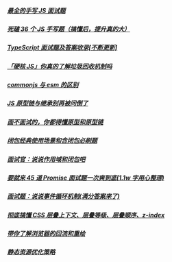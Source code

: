 ##### [最全的手写 JS 面试题](./blog/14)

##### [死磕 36 个 JS 手写题（搞懂后，提升真的大）](./blog/13)

##### [TypeScript 面试题及答案收录[不断更新]](./blog/12)

##### [「硬核 JS」你真的了解垃圾回收机制吗](./blog/11)

##### [commonjs 与 esm 的区别](./blog/10)

##### [JS 原型链与继承别再被问倒了](./blog/9)

##### [面不面试的，你都得懂原型和原型链](./blog/8)

##### [闭包经典使用场景和含闭包必刷题](./blog/7)

##### [面试官：说说作用域和闭包吧](./blog/6)

##### [要就来 45 道 Promise 面试题一次爽到底(1.1w 字用心整理)](./blog/5)

##### [面试题：说说事件循环机制(满分答案来了)](./blog/4)

##### [彻底搞懂 CSS 层叠上下文、层叠等级、层叠顺序、z-index](./blog/3)

##### [带你了解浏览器的回流和重绘](./blog/2)

##### [静态资源优化策略](./blog/1)
